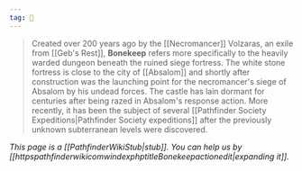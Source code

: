 ```yaml
---
tag: 🏰
---
```

> Created over 200 years ago by the [[Necromancer]] Volzaras, an exile from [[Geb's Rest]], **Bonekeep** refers more specifically to the heavily warded dungeon beneath the ruined siege fortress. The white stone fortress is close to the city of [[Absalom]] and shortly after construction was the launching point for the necromancer's siege of Absalom by his undead forces.  The castle has lain dormant for centuries after being razed in Absalom's response action.
More recently, it has been the subject of several [[Pathfinder Society Expeditions|Pathfinder Society expeditions]] after the previously unknown subterranean levels were discovered. 



*This page is a [[PathfinderWikiStub|stub]]. You can help us by [[httpspathfinderwikicomwindexphptitleBonekeepactionedit|expanding it]].*







